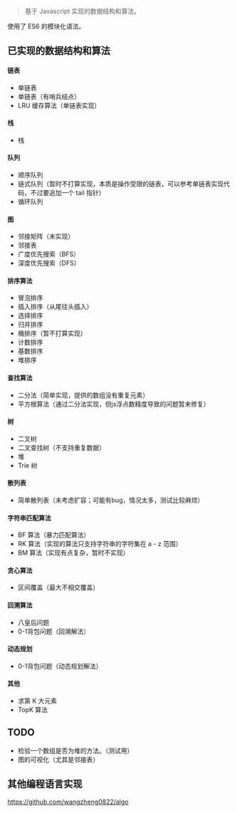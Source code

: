 > 基于 Javascript 实现的数据结构和算法。

使用了 ES6 的模块化语法。

## 已实现的数据结构和算法

#### 链表
- 单链表
- 单链表（有哨兵结点）
- LRU 缓存算法（单链表实现）

#### 栈
- 栈

#### 队列
- 顺序队列
- 链式队列（暂时不打算实现，本质是操作受限的链表，可以参考单链表实现代码，不过要追加一个 tail 指针）
- 循环队列

#### 图
- 邻接矩阵（未实现）
- 邻接表
- 广度优先搜索（BFS）
- 深度优先搜索（DFS）

#### 排序算法
- 冒泡排序
- 插入排序（从尾往头插入）
- 选择排序
- 归并排序
- 桶排序（暂不打算实现）
- 计数排序
- 基数排序
- 堆排序

#### 查找算法
- 二分法（简单实现，提供的数组没有重复元素）
- 平方根算法（通过二分法实现，但js浮点数精度导致的问题暂未修复）

#### 树
- 二叉树
- 二叉查找树（不支持重复数据）
- 堆
- Trie 树

#### 散列表
- 简单散列表（未考虑扩容；可能有bug，情况太多，测试比较麻烦）

#### 字符串匹配算法

- BF 算法（暴力匹配算法）
- RK 算法（实现的算法只支持字符串的字符集在 a - z 范围）
- BM 算法（实现有点复杂，暂时不实现）

#### 贪心算法

- 区间覆盖（最大不相交覆盖）

#### 回溯算法

- 八皇后问题
- 0-1背包问题（回溯解法）

#### 动态规划

- 0-1背包问题（动态规划解法）

#### 其他

- 求第 K 大元素
- TopK 算法

## TODO

- 检验一个数组是否为堆的方法。（测试用）
- 图的可视化（尤其是邻接表）

## 其他编程语言实现

https://github.com/wangzheng0822/algo